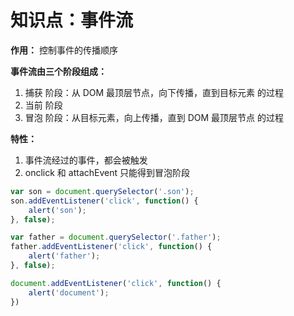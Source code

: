 # 知识点：事件流

**作用：** 控制事件的传播顺序

**事件流由三个阶段组成：**
1. 捕获 阶段：从 DOM 最顶层节点，向下传播，直到目标元素 的过程
2. 当前 阶段
3. 冒泡 阶段：从目标元素，向上传播，直到 DOM 最顶层节点 的过程

**特性：**
1. 事件流经过的事件，都会被触发
2. onclick 和 attachEvent 只能得到冒泡阶段


```js
var son = document.querySelector('.son');
son.addEventListener('click', function() {
    alert('son');
}, false);

var father = document.querySelector('.father');
father.addEventListener('click', function() {
    alert('father');
}, false);

document.addEventListener('click', function() {
    alert('document');
})
```